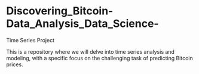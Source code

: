 # Discovering_Bitcoin-Data_Analysis_Data_Science-
Time Series Project

This is a repository where we will delve into time series analysis and modeling, with a specific focus on the challenging task of predicting Bitcoin prices.
